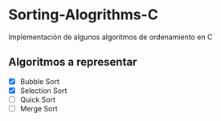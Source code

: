 # Sorting-Alogrithms-C
Implementación de algunos algoritmos de ordenamiento en C

## Algoritmos a representar 
- [x] Bubble Sort
- [x] Selection Sort
- [ ] Quick Sort
- [ ] Merge Sort
